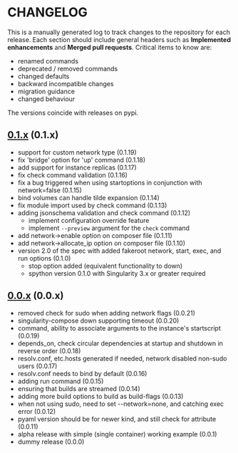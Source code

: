 # CHANGELOG

This is a manually generated log to track changes to the repository for each release.
Each section should include general headers such as **Implemented enhancements**
and **Merged pull requests**. Critical items to know are:

 - renamed commands
 - deprecated / removed commands
 - changed defaults
 - backward incompatible changes
 - migration guidance
 - changed behaviour

The versions coincide with releases on pypi.

## [0.1.x](https://github.com/singularityhub/singularity-compose/tree/master) (0.1.x)
 - support for custom network type (0.1.19)
 - fix 'bridge' option for 'up' command (0.1.18)
 - add support for instance replicas (0.1.17)
 - fix check command validation (0.1.16)
 - fix a bug triggered when using startoptions in conjunction with network=false (0.1.15)
 - bind volumes can handle tilde expansion (0.1.14)
 - fix module import used by check command (0.1.13)
 - adding jsonschema validation and check command (0.1.12)
   - implement configuration override feature
   - implement `--preview` argument for the `check` command
 - add network->enable option on composer file (0.1.11)
 - add network->allocate_ip option on composer file (0.1.10)
 - version 2.0 of the spec with added fakeroot network, start, exec, and run options (0.1.0)
   - stop option added (equivalent functionality to down)
   - spython version 0.1.0 with Singularity 3.x or greater required

## [0.0.x](https://github.com/singularityhub/singularity-compose/tree/master) (0.0.x)
 - removed check for sudo when adding network flags (0.0.21)
 - singularity-compose down supporting timeout (0.0.20)
 - command, ability to associate arguments to the instance's startscript (0.0.19)
 - depends\_on, check circular dependencies at startup and shutdown in reverse order (0.0.18)
 - resolv.conf, etc.hosts generated if needed, network disabled non-sudo users (0.0.17)
 - resolv.conf needs to bind by default (0.0.16)
 - adding run command (0.0.15)
 - ensuring that builds are streamed (0.0.14)
 - adding more build options to build as build-flags (0.0.13)
 - when not using sudo, need to set --network=none, and catching exec error (0.0.12)
 - pyaml version should be for newer kind, and still check for attribute (0.0.11)
 - alpha release with simple (single container) working example (0.0.1)
 - dummy release (0.0.0)

